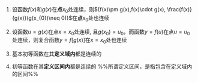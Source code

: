 


1. 设函数$f(x)$和$g(x)$在**点**$x_{0}$处连续，则${f(x)\pm g(x),f(x)\cdot g(x), \frac{f(x)}{g(x)}(g(x_{0})\neq 0)}$在**点**$x_{0}$处也连续
   
2. 设函数$u=g(x)$在点$x=x_{0}$处连续, 且$g(x_{0})=u_{0}$，而函数$y=f(u)$在点$u=u_{0}$处连续，则复合函数$y=f[g(x)]$在$x=x_{0}$处也连续
   
3. 基本初等函数在其**定义域内**都是连续的
   
4. 初等函数在其**定义区间内**都是连续的
    %%所谓定义区间，是指包含在定义域内的区间%%


